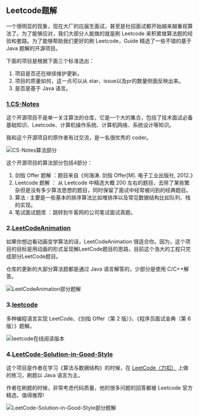 



## Leetcode题解

一个很明显的现象，现在大厂的应届生面试，甚至是社招面试都开始越来越重视算法了。为了能够应对，我们大部分人能做的就是刷 Leetcode 来积累做算法题的经验和套路。为了能够帮助我们更好的刷 Leetcode，Guide 精选了一些不错的基于 Java 题解的开源项目。

下面的项目是根据下面三个标准选出：

1. 项目是否还在继续维护更新。
2. 项目的质量如何，这一点可以从 star、issue以及pr的数量侧面反映出来。
3. 是否是基于 Java 语言。

### [1.CS-Notes](https://github.com/CyC2018/CS-Notes)

这个开源项目不是单一关注算法的仓库，它是一个大的集合，包括了技术面试必备基础知识、Leetcode、计算机操作系统、计算机网络、系统设计等知识。

我和这个开源项目的原作者有过交流，是一名很优秀的 coder。

![CS-Notes算法部分](https://guide-blog-images.oss-cn-shenzhen.aliyuncs.com/2020-8/98b3f879-1ac0-41f6-9084-74e167a22afd.png)

这个开源项目的算法部分包括4部分：

1. 剑指 Offer 题解 ：题目来自《何海涛. 剑指 Offer[M]. 电子工业出版社, 2012.》
2. Leetcode 题解 ： 从 Leetcode 中精选大概 200 左右的题目，去除了某些繁杂但是没有多少算法思想的题目，同时保留了面试中经常被问到的经典题目。
3. 算法 : 主要是一些基本的排序算法比如堆排序以及常见数据结构比如队列、栈的实现。
4. 笔试面试题库 ：跳转到牛客网的公司笔试面试真题。

### 2.[LeetCodeAnimation](https://github.com/MisterBooo/LeetCodeAnimation)

如果你想边看动画变学算法的话，LeetCodeAnimation 很适合你。因为，这个项目的目标是用动画的形式呈现解LeetCode题目的思路，目前这个浩大的工程只完成部分LeetCode题目。

仓库的更新的大部分算法题都是通过 Java 语言解答的，少部分是使用 C/C++解答。

![LeetCodeAnimation部分题解](https://guide-blog-images.oss-cn-shenzhen.aliyuncs.com/2020-8/fa310b43-c0d9-491d-b9aa-f6215c8fe2f6-20200802233201672.png)

### 3.[leetcode](https://github.com/doocs/leetcode)

多种编程语言实现 LeetCode、《剑指 Offer（第 2 版）》、《程序员面试金典（第 6 版）》题解。

![leetcode在线阅读版本](https://guide-blog-images.oss-cn-shenzhen.aliyuncs.com/2020-8/a9558c4b-347c-43c5-8643-ed05507f8f60.png)

### 4.[LeetCode-Solution-in-Good-Style](https://github.com/liweiwei1419/LeetCode-Solution-in-Good-Style)

这个项目是作者在学习《算法与数据结构》的时候，在 [LeetCode（力扣）](https://leetcode-cn.com/) 上做的练习，刷题以 Java 语言为主。

作者在刷题的时候，非常考虑代码质量，他的很多问题的回答都被 Leetcode 官方精选，值得推荐!

![LeetCode-Solution-in-Good-Style部分题解](https://guide-blog-images.oss-cn-shenzhen.aliyuncs.com/2020-8/c4777e4f-0d2c-4d51-b470-000a18aa4d0d.png)